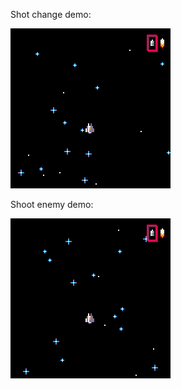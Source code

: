 Shot change demo:

![shot change demo](images/shmup_2.gif?raw=true)

Shoot enemy demo:

![enemy demo](images/shmup_3.gif?raw=true)
